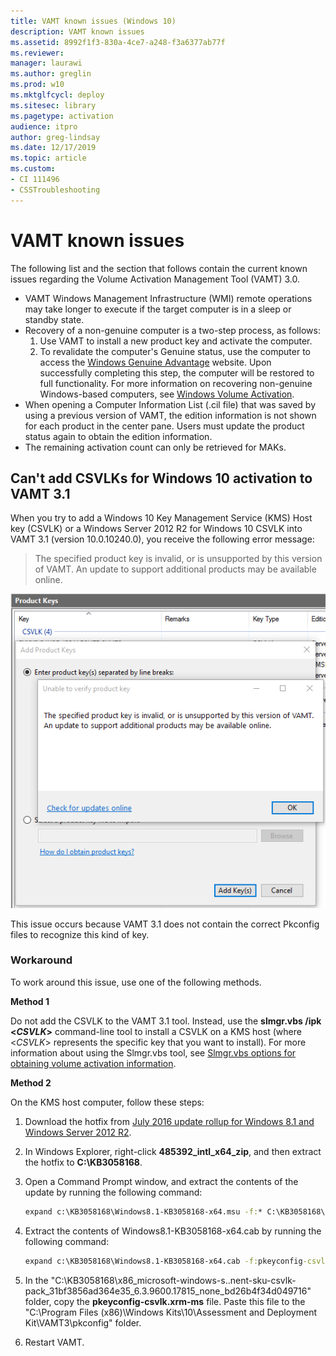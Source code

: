 ```yaml
---
title: VAMT known issues (Windows 10)
description: VAMT known issues
ms.assetid: 8992f1f3-830a-4ce7-a248-f3a6377ab77f
ms.reviewer: 
manager: laurawi
ms.author: greglin
ms.prod: w10
ms.mktglfcycl: deploy
ms.sitesec: library
ms.pagetype: activation
audience: itpro
author: greg-lindsay
ms.date: 12/17/2019
ms.topic: article
ms.custom: 
- CI 111496
- CSSTroubleshooting
---
```


# VAMT known issues

The following list and the section that follows contain the current known issues regarding the Volume Activation Management Tool (VAMT) 3.0.

- VAMT Windows Management Infrastructure (WMI) remote operations may take longer to execute if the target computer is in a sleep or standby state.
- Recovery of a non-genuine computer is a two-step process, as follows:
   1. Use VAMT to install a new product key and activate the computer.
   1. To revalidate the computer's Genuine status, use the computer to access the [Windows Genuine Advantage](https://go.microsoft.com/fwlink/p/?linkid=182914) website. Upon successfully completing this step, the computer will be restored to full functionality. For more information on recovering non-genuine Windows-based computers, see [Windows Volume Activation](https://go.microsoft.com/fwlink/p/?linkid=184668).
- When opening a Computer Information List (.cil file) that was saved by using a previous version of VAMT, the edition information is not shown for each product in the center pane. Users must update the product status again to obtain the edition information.
- The remaining activation count can only be retrieved for MAKs.
 
## Can't add CSVLKs for Windows 10 activation to VAMT 3.1

When you try to add a Windows 10 Key Management Service (KMS) Host key (CSVLK) or a Windows Server 2012 R2 for Windows 10 CSVLK into VAMT 3.1 (version 10.0.10240.0), you receive the following error message:

> The specified product key is invalid, or is unsupported by this version of VAMT. An update to support additional products may be available online.

![VAMT error message](./images/vamt-known-issue-message.png)

This issue occurs because VAMT 3.1 does not contain the correct Pkconfig files to recognize this kind of key.

### Workaround

To work around this issue, use one of the following methods.

**Method 1**

Do not add the CSVLK to the VAMT 3.1 tool. Instead, use the **slmgr.vbs /ipk \<*CSVLK*>** command-line tool to install a CSVLK on a KMS host (where \<*CSVLK*> represents the specific key that you want to install). For more information about using the Slmgr.vbs tool, see [Slmgr.vbs options for obtaining volume activation information](https://docs.microsoft.com/windows-server/get-started/activation-slmgr-vbs-options).

**Method 2**

On the KMS host computer, follow these steps:

1. Download the hotfix from [July 2016 update rollup for Windows 8.1 and Windows Server 2012 R2](https://support.microsoft.com/help/3172614/).

1. In Windows Explorer, right-click **485392_intl_x64_zip**, and then extract the hotfix to **C:\KB3058168**.

1. Open a Command Prompt window, and extract the contents of the update by running the following command:

   ```cmd
   expand c:\KB3058168\Windows8.1-KB3058168-x64.msu -f:* C:\KB3058168\
   ```

1. Extract the contents of Windows8.1-KB3058168-x64.cab by running the following command:

   ```cmd
   expand c:\KB3058168\Windows8.1-KB3058168-x64.cab -f:pkeyconfig-csvlk.xrm-ms c:\KB3058168
   ```

1. In the "C:\KB3058168\x86_microsoft-windows-s..nent-sku-csvlk-pack_31bf3856ad364e35_6.3.9600.17815_none_bd26b4f34d049716\" folder, copy the **pkeyconfig-csvlk.xrm-ms** file. Paste this file to the "C:\Program Files (x86)\Windows Kits\10\Assessment and Deployment Kit\VAMT3\pkconfig" folder.

1. Restart VAMT.
